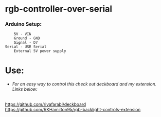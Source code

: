 # rgb-controller-over-serial

###  Arduino Setup:
		5V - VIN
		Ground - GND
		Signal - D7
    Serial - USB Serial
		External 5V power supply
    
# Use:
- ###### For an easy way to control this check out deckboard and my extension. Links below:
https://github.com/rivafarabi/deckboard
https://github.com/RKHamilton95/rgb-backlight-controls-extension
